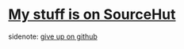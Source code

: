 # **[My stuff is on SourceHut](https://sr.ht/~jacksonchen666/)**

sidenote: [give up on github](https://sfconservancy.org/GiveUpGitHub/)
